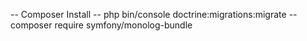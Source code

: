 -- Composer Install
-- php bin/console doctrine:migrations:migrate
-- composer require symfony/monolog-bundle
